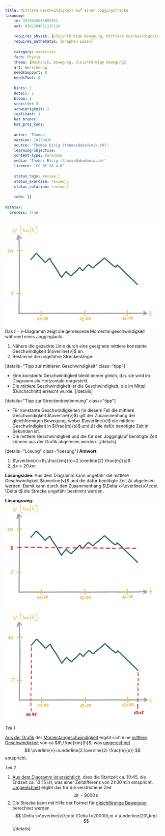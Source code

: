 ```yaml
---
title: Mittlere Geschwindigkeit auf einer Joggingstrecke
taxonomy:
	id: 2023040913055562
	set: 0202304031125126

	requires_physik: [Gleichförmige Bewegung, Mittlere Geschwindigkeit, Momentangeschwindigkeit, SI-Einheit]
	requires_mathematik: [Graphen Lesen]

	category: exercises
	fach: Physik
	thema: [Mechanik, Bewegung, Gleichförmige Bewegung]
	art: Berechnung
	needsSupport: 0
	needsTool: 0

	hints: 2
	detail: 2
	bloom: 2
	schritte: 3
	schwierigkeit: 2
	realitaet: 1
	kat_bruder:
	kat_proz_konz: 

	autor: 'Thomas'
	version: 20230430
	source: 'Thomas Bisig (thomas@akademix.ch)'
	learning-objective: ''
	content-type: markdown
	media: 'Thomas Bisig (thomas@akademix.ch)'
	licence: 'CC BY-SA 4.0'

	status_tags: review_1
	status_exercise: review_1
	status_solution: review_1

	todo: []

mathjax:
  process: true
---
```

![Graph der Geschwindigkeit auf einer Joggingstrecke](exercise-17-1.svg?class=img_exercise) Das $t-v$-Diagramm zeigt die gemessene Momentangeschwindigkeit während eines Jogginglaufs.
1. Nähere die gezackte Linie durch eine geeignete mittlere konstante Geschwindigkeit $\overline{v}$ an.
2. Bestimme die ungefähre Streckenlänge.

[details="Tipp zur mittleren Geschwindigkeit" class="tipp"]
- Eine _konstante_ Geschwindigkeit bleibt immer gleich, d.h. sie wird im Diagramm als Horizontale dargestellt.
- Die _mittlere_ Geschwindigkeit ist die Geschwindigkeit, die im Mittel (Durchschnitt) erreicht wurde.
[/details]

[details="Tipp zur Streckenbestimmung" class="tipp"]
- Für konstante Geschwindigkeiten (in diesem Fall die mittlere Geschwindigkeit $\overline{v}$) gilt der Zusammenhang der gleichförmigen Bewegung, wobei $\overline{v}$ die mittlere Geschwindigkeit in $\frac{m}{s}$ und $\Delta t$ die dafür benötigte Zeit in Sekunden ist.
-  Die mittlere Geschwindigkeit und die für den Jogginglauf benötigte Zeit können aus der Grafik abgelesen werden.
[/details]

[details="Lösung" class="loesung"]
**Antwort**:
1. $\overline{v}=8\,\frac{km}{h}=2.\overline{2} \frac{m}{s}$
2. $\Delta x = 20\,km$

**Lösungsidee**: Aus dem Diagramm kann ungefähr die mittlere Geschwindigkeit $\overline{v}$ und die dafür benötigte Zeit $\Delta t$ abgelesen werden. Damit kann durch den Zusammenhang $\Delta x=\overline{v}\cdot \Delta t$ die Strecke ungefähr bestimmt werden.

**Lösungsweg**:
![Graph der Geschwindigkeit auf einer Joggingstrecke](exercise-17-2.svg?class=img_exercise)

_Teil 1_

[Aus der Grafik](/konzepte/konzept-1) der [Momentangeschwindigkeit](/konzepte/konzept-1) ergibt sich eine [mittlere Geschwindigkeit](/konzepte/konzept-1) von ca $8\,\frac{km}{h}$, was [umgerechnet](/konzepte/konzept-1)
$$
\overline{v}=\underline{2.\overline{2} \frac{m}{s}}
$$
entspricht.

_Teil 2_

1. [Aus dem Diagramm ist ersichtlich](../), dass die Startzeit ca. 10:45, die Endzeit ca. 13:15 ist, was einer Zeitdifferenz von $2\,h 30\,min$ entspricht. [Umgerechnet](/konzepte/konzept-1) ergibt das für die verstrichene Zeit
$$
\Delta t=9000\,s
$$
2. Die Strecke kann mit Hilfe der Formel für [gleichförmige Bewegung ](/konzepte/konzept-1) berechnet werden 
$$
\Delta s=\overline{v}\cdot \Delta t=20000\,m = \underline{20\,km}
$$
[/details]